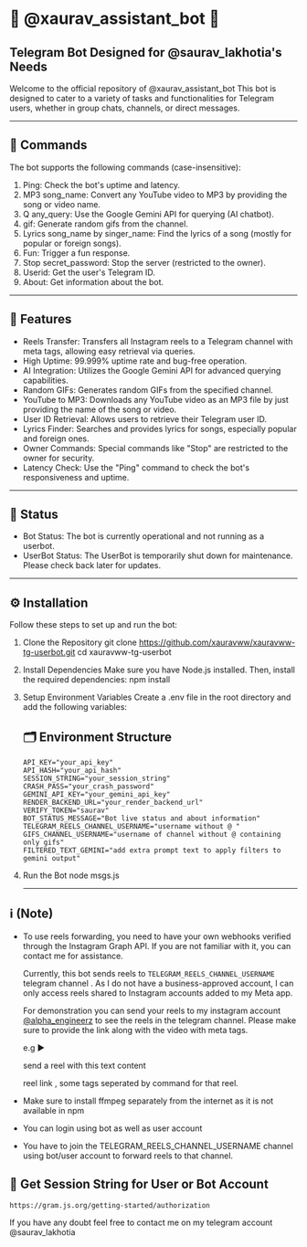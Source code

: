 # 🌟 @xaurav_assistant_bot 🌟

## Telegram Bot Designed for @saurav_lakhotia's Needs

Welcome to the official repository of @xaurav_assistant_bot This bot is designed to cater to a variety of tasks and functionalities for Telegram users, whether in group chats, channels, or direct messages.

---

## 📜 Commands

The bot supports the following commands (case-insensitive):

1. Ping: Check the bot's uptime and latency.
2. MP3 song_name: Convert any YouTube video to MP3 by providing the song or video name.
3. Q any_query: Use the Google Gemini API for querying (AI chatbot).
4. gif: Generate random gifs from the channel.
5. Lyrics song_name by singer_name: Find the lyrics of a song (mostly for popular or foreign songs).
6. Fun: Trigger a fun response.
7. Stop secret_password: Stop the server (restricted to the owner).
8. Userid: Get the user's Telegram ID.
9. About: Get information about the bot.

---

## 📲 Features

- Reels Transfer: Transfers all Instagram reels to a Telegram channel with meta tags, allowing easy retrieval via queries.
- High Uptime: 99.999% uptime rate and bug-free operation.
- AI Integration: Utilizes the Google Gemini API for advanced querying capabilities.
- Random GIFs: Generates random GIFs from the specified channel.
- YouTube to MP3: Downloads any YouTube video as an MP3 file by just providing the name of the song or video.
- User ID Retrieval: Allows users to retrieve their Telegram user ID.
- Lyrics Finder: Searches and provides lyrics for songs, especially popular and foreign ones.
- Owner Commands: Special commands like "Stop" are restricted to the owner for security.
- Latency Check: Use the "Ping" command to check the bot's responsiveness and uptime.

---

## 🚧 Status

- Bot Status: The bot is currently operational and not running as a userbot.
- UserBot Status: The UserBot is temporarily shut down for maintenance. Please check back later for updates.

---

## ⚙️ Installation

Follow these steps to set up and run the bot:

1. Clone the Repository
        git clone https://github.com/xauravww/xauravww-tg-userbot.git
    cd xauravww-tg-userbot
    

2. Install Dependencies
    Make sure you have Node.js installed. Then, install the required dependencies:
        npm install
    

3. Setup Environment Variables
    Create a .env file in the root directory and add the following variables:

    ## 🗂 Environment Structure

       API_KEY="your_api_key"
       API_HASH="your_api_hash"
       SESSION_STRING="your_session_string"
       CRASH_PASS="your_crash_password" 
       GEMINI_API_KEY="your_gemini_api_key"
       RENDER_BACKEND_URL="your_render_backend_url"
       VERIFY_TOKEN="saurav"
       BOT_STATUS_MESSAGE="Bot live status and about information"
       TELEGRAM_REELS_CHANNEL_USERNAME="username without @ "
       GIFS_CHANNEL_USERNAME="username of channel without @ containing only gifs"
       FILTERED_TEXT_GEMINI="add extra prompt text to apply filters to gemini output"
    
4. Run the Bot
        node msgs.js
    


    ---

## ℹ️ (Note)

- To use reels forwarding, you need to have your own webhooks verified through the Instagram Graph API. If you are not familiar with it, you can contact me for assistance.

  Currently, this bot sends reels to `TELEGRAM_REELS_CHANNEL_USERNAME` telegram channel  . As I do not have a business-approved account, I can only access reels shared to Instagram accounts added to my Meta app.

  For demonstration you can send your reels to my instagram account [@alpha_engineerz](https://instagram.com/alpha_engineerz) to see the reels in the telegram channel.
  Please make sure to provide the link along with the video with meta tags.

  e.g ► 

  send a reel with this text content

  reel link , some tags seperated by command for that reel.
- Make sure to install ffmpeg separately from the internet as it is not available in npm
- You can login using bot as well as user account
- You have to join the TELEGRAM_REELS_CHANNEL_USERNAME channel using bot/user account to forward reels to that channel.



## 🦾 Get Session String for User or Bot Account
    https://gram.js.org/getting-started/authorization

If you have any doubt feel free to contact me on my telegram account
@saurav_lakhotia